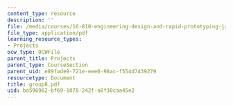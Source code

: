 ```yaml
---
content_type: resource
description: ''
file: /media/courses/16-810-engineering-design-and-rapid-prototyping-january-iap-2005/ba596962bf691078242fa8f30caa45e2_group8.pdf
file_type: application/pdf
learning_resource_types:
- Projects
ocw_type: OCWFile
parent_title: Projects
parent_type: CourseSection
parent_uid: e89fade9-721e-eee0-98ac-f554d7439279
resourcetype: Document
title: group8.pdf
uid: ba596962-bf69-1078-242f-a8f30caa45e2
---
```

